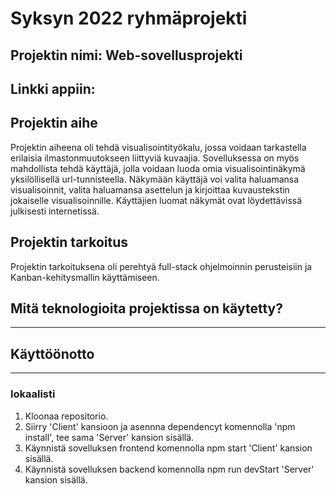 # Syksyn 2022 ryhmäprojekti

## Projektin nimi: Web-sovellusprojekti

## Linkki appiin: 

## Projektin aihe
Projektin aiheena oli tehdä visualisointityökalu, jossa voidaan tarkastella erilaisia ilmastonmuutokseen liittyviä kuvaajia. Sovelluksessa on myös mahdollista tehdä käyttäjä, jolla voidaan luoda omia visualisointinäkymä yksilöllisellä url-tunnisteella. Näkymään käyttäjä voi valita haluamansa visualisoinnit, valita haluamansa asettelun ja kirjoittaa kuvaustekstin jokaiselle visualisoinnille. Käyttäjien luomat näkymät ovat löydettävissä julkisesti internetissä. 

## Projektin tarkoitus
Projektin tarkoituksena oli perehtyä full-stack ohjelmoinnin perusteisiin ja Kanban-kehitysmallin käyttämiseen.

## Mitä teknologioita projektissa on käytetty?
---

## Käyttöönotto
---
### lokaalisti

1. Kloonaa repositorio.
2. Siirry 'Client' kansioon ja asennna dependencyt komennolla 'npm install', tee sama 'Server' kansion sisällä.
3. Käynnistä sovelluksen frontend komennolla npm start 'Client' kansion sisällä.
4. Käynnistä sovelluksen backend komennolla npm run devStart 'Server' kansion sisällä.
